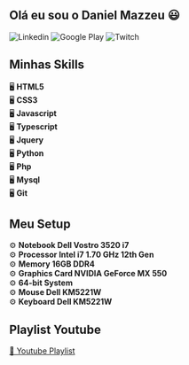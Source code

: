 ## Olá eu sou o Daniel Mazzeu 😃
![Linkedin](https://img.shields.io/badge/LinkedIn-0077B5?style=for-the-badge&logo=linkedin&logoColor=white)
![Google Play](https://img.shields.io/badge/Google_Play-414141?style=for-the-badge&logo=google-play&logoColor=white)
![Twitch](https://img.shields.io/badge/Twitch-9146FF?style=for-the-badge&logo=twitch&logoColor=white)


## Minhas Skills
🖥️ **HTML5** <br/>
🖥️ **CSS3** <br/>
🖥️ **Javascript** <br/>
🖥️ **Typescript** <br/>
🖥️ **Jquery** <br/>
🖥️ **Python** <br/>
🖥️ **Php** <br/>
🖥️ **Mysql** <br/>
🖥️ **Git** <br/>

## Meu Setup
⚙️ **Notebook Dell Vostro 3520 i7** <br/>
⚙️ **Processor Intel i7 1.70 GHz 12th Gen** <br/>
⚙️ **Memory 16GB DDR4** <br/>
⚙️ **Graphics Card NVIDIA GeForce MX 550** <br/>
⚙️ **64-bit System** <br/>
⚙️ **Mouse Dell KM5221W** <br/>
⚙️ **Keyboard Dell KM5221W** <br/>


## Playlist Youtube
<a href="https://www.youtube.com/playlist?list=PLiduNjzudndvROdIuM9HornT6zeRk3FDn" rel="follow">🎵 Youtube Playlist</a>
